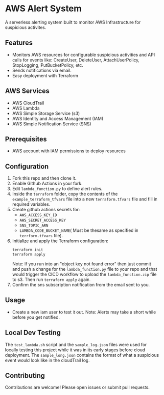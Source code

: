 # AWS Alert System

A serverless alerting system built to monitor AWS Infrastructure for suspicious activites.

## Features

- Monitors AWS resources for configurable suspicious activities and API calls for events like: CreateUser, DeleteUser, AttachUserPolicy, StopLogging, PutBucketPolicy, etc.
- Sends notifications via email.
- Easy deployment with Terraform

## AWS Services
- AWS CloudTrail
- AWS Lambda
- AWS Simple Storage Service (s3)
- AWS Identity and Access Management (IAM)
- AWS Simple Notification Service (SNS)


## Prerequisites

- AWS account with IAM permissions to deploy resources

## Configuration

1. Fork this repo and then clone it.
2. Enable Github Actions in your fork.
3. Edit `lambda_function.py` to define alert rules.
4. Inside the `terraform` folder, copy the contents of the `example_terraform_tfvars` file into a new `terraform.tfvars` file and fill in required variables.
5. Create github actions secrets for: 
      - `AWS_ACCESS_KEY_ID`
      - `AWS_SECRET_ACCESS_KEY`
      - `SNS_TOPIC_ARN`
      - `LAMBDA_CODE_BUCKET_NAME`( Must be thesame as specified in `terrform.tfvars` file).
6. Initialize and apply the Terraform configuration:
    ```bash
    terraform init
    terraform apply
    ``` 
    Note: If you run into an "object key not found error" then just commit and push a change for the `lambda_function.py` file to your repo and that would trigger the CICD workflow to upload the `lambda_function.zip` file to s3.
    Then run `terraform apply` again.
4. Confirm the sns subscription notification from the email sent to you.

## Usage

- Create a new iam user to test it out. 
Note: Alerts may take a short while before you get notified.

## Local Dev Testing
The `test_lambda.sh` script and the `sample_log.json` files were used for locally testing this project while it was in its early stages before cloud deployment.
The `sample_long.json` contains the format of what a suspicious event would look like in the cloudTrail log.
## Contributing

Contributions are welcome! Please open issues or submit pull requests.